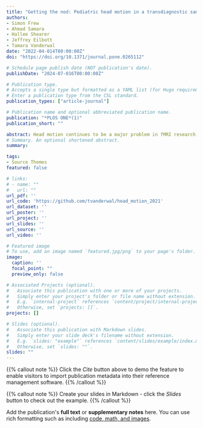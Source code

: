 ```yaml
---
title: "Getting the nod: Pediatric head motion in a transdiagnostic sample during movie- and resting-state fMRI"
authors:
- Simon Frew
- Ahmad Samara
- Hallee Shearer
- Jeffrey Eilbott
- Tamara Vanderwal
date: "2022-04-014T00:00:00Z"
doi: "https://doi.org/10.1371/journal.pone.0265112"

# Schedule page publish date (NOT publication's date).
publishDate: "2024-07-016T00:00:00Z"

# Publication type.
# Accepts a single type but formatted as a YAML list (for Hugo requirements).
# Enter a publication type from the CSL standard.
publication_types: ["article-journal"]

# Publication name and optional abbreviated publication name.
publication: "*PLOS ONE*(1)"
publication_short: ""

abstract: Head motion continues to be a major problem in fMRI research, particularly in developmental studies where an inverse relationship exists between head motion and age. Despite multifaceted and costly efforts to mitigate motion and motion-related signal artifact, few studies have characterized in-scanner head motion itself. This study leverages a large transdiagnostic public dataset (N = 1388, age 5-21y, The Healthy Brain Network Biobank) to characterize pediatric head motion in space, frequency, and time. We focus on practical aspects of head motion that could impact future study design, including comparing motion across groups (low, medium, and high movers), across conditions (movie-watching and rest), and between males and females. Analyses showed that in all conditions, high movers exhibited a different pattern of motion than low and medium movers that was dominated by x-rotation, and z- and y-translation. High motion spikes (>0.3mm) from all participants also showed this pitch-z-y pattern. Problematic head motion is thus composed of a single type of biomechanical motion, which we infer to be a nodding movement, providing a focused target for motion reduction strategies. A second type of motion was evident via spectral analysis of raw displacement data. This was observed in low and medium movers and was consistent with respiration rates. We consider this to be a baseline of motion best targeted in data preprocessing. Further, we found that males moved more than, but not differently from, females. Significant cross-condition differences in head motion were found. Movies had lower mean motion, and especially in high movers, movie-watching reduced within-run linear increases in head motion (i.e., temporal drift). Finally, we used intersubject correlations of framewise displacement (FD-ISCs) to assess for stimulus-correlated motion trends. Subject motion was more correlated in movie than rest, and 8 out of top 10 FD-ISC windows had FD below the mean. Possible reasons and future implications of these findings are discussed.
# Summary. An optional shortened abstract.
summary:

tags:
- Source Themes
featured: false

# links:
# - name: ""
#   url: ""
url_pdf: ''
url_code: 'https://github.com/tvanderwal/head_motion_2021'
url_dataset: ''
url_poster: ''
url_project: ''
url_slides: ''
url_source: ''
url_video: ''

# Featured image
# To use, add an image named `featured.jpg/png` to your page's folder. 
image:
  caption: ''
  focal_point: ""
  preview_only: false

# Associated Projects (optional).
#   Associate this publication with one or more of your projects.
#   Simply enter your project's folder or file name without extension.
#   E.g. `internal-project` references `content/project/internal-project/index.md`.
#   Otherwise, set `projects: []`.
projects: []

# Slides (optional).
#   Associate this publication with Markdown slides.
#   Simply enter your slide deck's filename without extension.
#   E.g. `slides: "example"` references `content/slides/example/index.md`.
#   Otherwise, set `slides: ""`.
slides: ""
---
```


{{% callout note %}}
Click the *Cite* button above to demo the feature to enable visitors to import publication metadata into their reference management software.
{{% /callout %}}

{{% callout note %}}
Create your slides in Markdown - click the *Slides* button to check out the example.
{{% /callout %}}

Add the publication's **full text** or **supplementary notes** here. You can use rich formatting such as including [code, math, and images](https://docs.hugoblox.com/content/writing-markdown-latex/).
